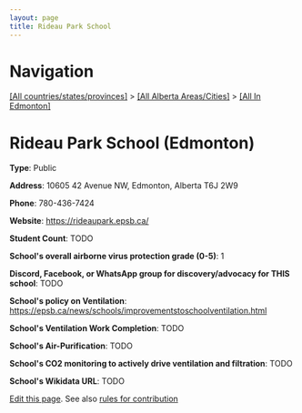 ```yaml
---
layout: page
title: Rideau Park School
---
```

# Navigation

[[All countries/states/provinces]](../../..) > [[All Alberta Areas/Cities]](../..) > [[All In Edmonton]](..)

# Rideau Park School (Edmonton)

**Type**: Public

**Address**: 10605 42 Avenue NW, Edmonton, Alberta T6J 2W9

**Phone**: 780-436-7424

**Website**: <https://rideaupark.epsb.ca/>

**Student Count**: TODO

**School's overall airborne virus protection grade (0-5)**: 1

**Discord, Facebook, or WhatsApp group for discovery/advocacy for THIS school**: TODO

**School's policy on Ventilation**: <https://epsb.ca/news/schools/improvementstoschoolventilation.html>

**School's Ventilation Work Completion**: TODO

**School's Air-Purification**: TODO

**School's CO2 monitoring to actively drive ventilation and filtration**: TODO

**School's Wikidata URL**: TODO


[Edit this page](https://github.com/ventilate-schools/AB/edit/main/./Edmonton/Rideau_Park_School.md). See also [rules for contribution](../../../contribution-rules/)